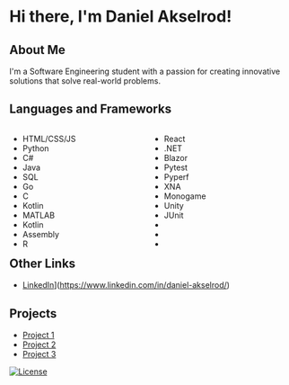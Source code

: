 # Hi there, I'm Daniel Akselrod!

## About Me

I'm a Software Engineering student with a passion for creating innovative solutions that solve real-world problems. 

## Languages and Frameworks

<div>
  <div style="float: left; width: 50%;">
    <ul>
      <li>HTML/CSS/JS</li>
      <li>Python</li>
      <li>C#</li>
      <li>Java</li>
      <li>SQL</li>
      <li>Go</li>
      <li>C</li>
      <li>Kotlin</li>
      <li>MATLAB</li>
      <li>Kotlin</li>
      <li>Assembly</li>
      <li>R</li>
    </ul>
  </div>
  <div style="float: left; width: 50%;">
    <ul>
      <li>React</li>
      <li>.NET</li>
      <li>Blazor</li>
      <li>Pytest</li>
      <li>Pyperf</li>
      <li>XNA</li>
      <li>Monogame</li>
      <li>Unity</li>
      <li>JUnit</li>
      <li></li>
      <li></li>
      <li></li>
    </ul>
  </div>
</div>


## Other Links

- [LinkedIn](https://www.linkedin.com/in/your_username/)](https://www.linkedin.com/in/daniel-akselrod/)

## Projects

- [Project 1](https://github.com/johndoe/project1)
- [Project 2](https://github.com/johndoe/project2)
- [Project 3](https://github.com/johndoe/project3)

[![License](https://img.shields.io/badge/License-MIT-blue.svg)](https://opensource.org/licenses/MIT)

